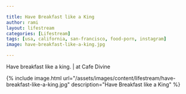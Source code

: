 ```yaml
---

title: Have Breakfast like a King
author: rami
layout: lifestream 
categories: [Lifestream]
tags: [usa, california, san-francisco, food-porn, instagram]
image: have-breakfast-like-a-king.jpg

---
```


Have breakfast like a king. | at Cafe Divine

{% include image.html url="/assets/images/content/lifestream/have-breakfast-like-a-king.jpg" description="Have Breakfast like a King" %}
